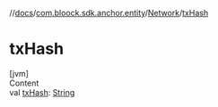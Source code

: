 //[docs](../../index.md)/[com.bloock.sdk.anchor.entity](../index.md)/[Network](index.md)/[txHash](tx-hash.md)



# txHash  
[jvm]  
Content  
val [txHash](tx-hash.md): [String](https://kotlinlang.org/api/latest/jvm/stdlib/kotlin/-string/index.html)  



